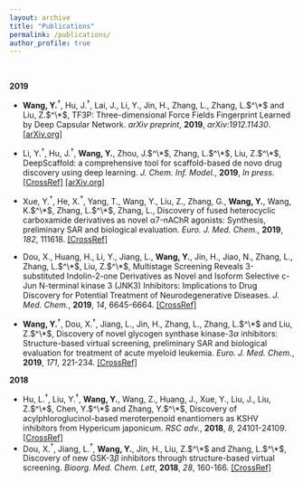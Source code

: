 ```yaml
---
layout: archive
title: "Publications"
permalink: /publications/
author_profile: true
---
```

<br>

**2019**

- **Wang, Y.**$^\dagger$, Hu, J.$^\dagger$, Lai, J., Li, Y., Jin, H., Zhang, L., Zhang, L.$^\*$ and Liu, Z.$^\*$, TF3P: Three-dimensional Force Fields Fingerprint Learned by Deep Capsular Network. *arXiv preprint*, **2019**, *arXiv:1912.11430*. [\[arXiv.org\]](https://arxiv.org/abs/1912.11430)
  
- Li, Y.$^\dagger$, Hu, J.$^\dagger$, **Wang, Y.**, Zhou, J.$^\*$, Zhang, L.$^\*$, Liu, Z.$^\*$, DeepScaffold: a comprehensive tool for scaffold-based de novo drug discovery using deep learning. *J. Chem. Inf. Model.*, **2019**, *In press*. [\[CrossRef\]](https://doi.org/10.1021/acs.jcim.9b00727) [\[arXiv.org\]](https://arxiv.org/abs/1908.07209)

- Xue, Y.$^\dagger$, He, X.$^\dagger$, Yang, T., Wang, Y., Liu, Z., Zhang, G., **Wang, Y.**, Wang, K.$^\*$, Zhang, L.$^\*$, Zhang, L., Discovery of fused heterocyclic carboxamide derivatives as novel α7-nAChR agonists: Synthesis, preliminary SAR and biological evaluation. *Euro. J. Med. Chem.*, **2019**, *182*, 111618. [\[CrossRef\]](https://doi.org/10.1016/j.ejmech.2019.111618)
  
- Dou, X., Huang, H., Li, Y., Jiang, L., **Wang, Y.**, Jin, H., Jiao, N., Zhang, L., Zhang, L.$^\*$, Liu, Z.$^\*$, Multistage Screening Reveals 3-substituted Indolin-2-one Derivatives as Novel and Isoform Selective c-Jun N-terminal kinase 3 (JNK3) Inhibitors: Implications to Drug Discovery for Potential Treatment of Neurodegenerative Diseases. *J. Med. Chem.*, **2019**, *14*, 6645-6664. [\[CrossRef\]](https://doi.org/10.1021/acs.jmedchem.9b00537)

- **Wang, Y.**$^\dagger$, Dou, X.$^\dagger$, Jiang, L., Jin, H., Zhang, L., Zhang, L.$^\*$ and Liu, Z.$^\*$, Discovery of novel glycogen synthase kinase-3$\alpha$ inhibitors: Structure-based virtual screening, preliminary SAR and biological evaluation for treatment of acute myeloid leukemia. *Euro. J. Med. Chem.*, **2019**, *171*, 221-234. [\[CrossRef\]](https://doi.org/10.1016/j.ejmech.2019.03.039)

**2018**

- Hu, L.$^\dagger$, Liu, Y.$^\dagger$, **Wang, Y.**, Wang, Z., Huang, J., Xue, Y., Liu, J., Liu, Z.$^\*$, Chen, Y.$^\*$ and Zhang, Y.$^\*$, Discovery of acylphloroglucinol-based meroterpenoid enantiomers as KSHV inhibitors from Hypericum japonicum. *RSC adv.*, **2018**, *8*, 24101-24109. [\[CrossRef\]](https://doi.org/10.1039/C8RA04073G)
- Dou, X.$^\dagger$, Jiang, L.$^\dagger$, **Wang, Y.**, Jin, H., Liu, Z.$^\*$ and Zhang, L.$^\*$, Discovery of new GSK-3$\beta$ inhibitors through structure-based virtual screening. *Bioorg. Med. Chem. Lett*, **2018**, *28*, 160-166. [\[CrossRef\]](https://doi.org/10.1016/j.bmcl.2017.11.036)
